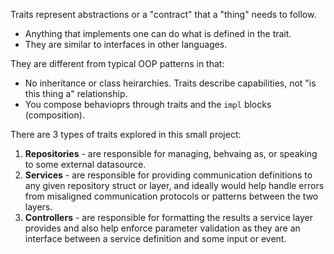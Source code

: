 Traits represent abstractions or a "contract" that a "thing" needs to follow.

- Anything that implements one can do what is defined in the trait.
- They are similar to interfaces in other languages.

They are different from typical OOP patterns in that:

- No inheritance or class heirarchies. Traits describe capabilities, not "is this thing a" relationship.
- You compose behavioprs through traits and the `impl` blocks (composition).

There are 3 types of traits explored in this small project:

1. **Repositories** - are responsible for managing, behvaing as, or speaking to some external datasource.
2. **Services** - are responsible for providing communication definitions to any given repository struct or layer, and ideally would help handle errors from misaligned communication protocols or patterns between the two layers.
3. **Controllers** - are responsible for formatting the results a service layer provides and also help enforce parameter validation as they are an interface between a service definition and some input or event.

